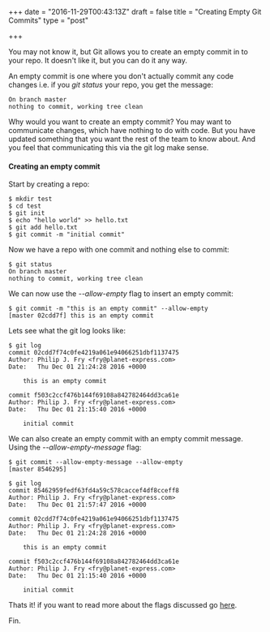 +++
date = "2016-11-29T00:43:13Z"
draft = false
title = "Creating Empty Git Commits"
type = "post"

+++

You may not know it, but Git allows you to create an empty commit in to your repo. It doesn't like it, but you can do it any way. 

An empty commit is one where you don't actually commit any code changes i.e. if you *git status* your repo, you get the message:
```
On branch master
nothing to commit, working tree clean
```
Why would you want to create an empty commit? You may want to communicate changes, which have nothing to do with code. But you have updated something that you want the rest of the team to know about. And you feel that communicating this via the git log make sense. 

#### Creating an empty commit

Start by creating a repo:
```
$ mkdir test 
$ cd test 
$ git init 
$ echo "hello world" >> hello.txt 
$ git add hello.txt 
$ git commit -m "initial commit" 
```
Now we have a repo with one commit and nothing else to commit:
```
$ git status
On branch master
nothing to commit, working tree clean
```
We can now use the *--allow-empty* flag to insert an empty commit:
```
$ git commit -m "this is an empty commit" --allow-empty
[master 02cdd7f] this is an empty commit
```
Lets see what the git log looks like:
```
$ git log
commit 02cdd7f74c0fe4219a061e94066251dbf1137475
Author: Philip J. Fry <fry@planet-express.com> 
Date:   Thu Dec 01 21:24:28 2016 +0000

    this is an empty commit

commit f503c2ccf476b144f69108a842782464dd3ca61e
Author: Philip J. Fry <fry@planet-express.com> 
Date:   Thu Dec 01 21:15:40 2016 +0000

    initial commit
```
We can also create an empty commit with an empty commit message. Using the *--allow-empty-message* flag:
```
$ git commit --allow-empty-message --allow-empty
[master 8546295]

$ git log
commit 85462959fedf63fd4a59c578caccef4df8cceff8
Author: Philip J. Fry <fry@planet-express.com> 
Date:   Thu Dec 01 21:57:47 2016 +0000

commit 02cdd7f74c0fe4219a061e94066251dbf1137475
Author: Philip J. Fry <fry@planet-express.com> 
Date:   Thu Dec 01 21:24:28 2016 +0000

    this is an empty commit

commit f503c2ccf476b144f69108a842782464dd3ca61e
Author: Philip J. Fry <fry@planet-express.com> 
Date:   Thu Dec 01 21:15:40 2016 +0000

    initial commit
```
Thats it! if you want to read more about the flags discussed go [here](https://git-scm.com/docs/git-commit#git-commit---allow-empty).

Fin.
